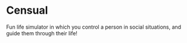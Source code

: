 # Censual
Fun life simulator in which you control a person in social situations, and guide them through their life!
